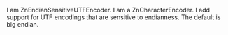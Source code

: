 I am ZnEndianSensitiveUTFEncoder.
I am a ZnCharacterEncoder.
I add support for UTF encodings that are sensitive to endianness.
The default is big endian.